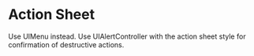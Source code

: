 # Action Sheet

Use UIMenu instead. Use UIAlertController with the action sheet style for
confirmation of destructive actions.
